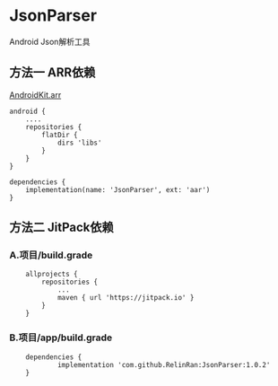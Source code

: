 # JsonParser
Android Json解析工具

## 方法一  ARR依赖
[AndroidKit.arr](https://github.com/RelinRan/AndroidKit/blob/master/AndrodKit.aar)
```
android {
    ....
    repositories {
        flatDir {
            dirs 'libs'
        }
    }
}

dependencies {
    implementation(name: 'JsonParser', ext: 'aar')
}

```

## 方法二   JitPack依赖
### A.项目/build.grade
```
	allprojects {
		repositories {
			...
			maven { url 'https://jitpack.io' }
		}
	}
```
### B.项目/app/build.grade
```
	dependencies {
	        implementation 'com.github.RelinRan:JsonParser:1.0.2'
	}
```

